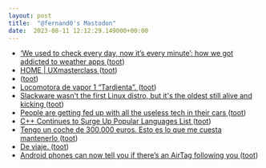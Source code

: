 ```yaml
---
layout: post
title:  "@fernand0's Mastodon"
date:  2023-08-11 12:12:29.149000+00:00
---
```

*  [‘We used to check every day, now it’s every minute’: how we got addicted to weather apps ](https://www.theguardian.com/us-news/2023/jul/17/weather-apps-addiction-climate-crisis-anxiet) ([toot](https://mastodon.social/@fernand0/110870917883521691))
*  [HOME \| UXmasterclass  ](https://www.uxmasterclass.com/) ([toot](https://mastodon.social/@fernand0/110870738579574654))
*  [ ](https://mastodon.social/@VictorMoral) ([toot](https://mastodon.social/@fernand0/110870733848247994))
*  [Locomotora de vapor 1 “Tardienta”. ](https://www.flickr.com/photos/fernand0/53095204433) ([toot](https://mastodon.social/@fernand0/110870545234421875))
*  [Slackware wasn't the first Linux distro, but it's the oldest still alive and kicking ](https://www.theregister.com/2023/07/20/slackware_turns_30) ([toot](https://mastodon.social/@fernand0/110870412965562097))
*  [People are getting fed up with all the useless tech in their cars ](https://www.theverge.com/23801545/car-infotainment-customer-satisifaction-survey-jd-powe) ([toot](https://mastodon.social/@fernand0/110870171095206010))
*  [C++ Continues to Surge Up Popular Languages List ](https://www.dice.com/career-advice/c-continues-to-surge-up-popular-languages-lis) ([toot](https://mastodon.social/@fernand0/110870068608686067))
*  [Tengo un coche de 300.000 euros. Esto es lo que me cuesta mantenerlo ](https://www.xataka.com/movilidad/tengo-coche-300-000-euros-esto-que-me-cuesta-mantenerl) ([toot](https://mastodon.social/@fernand0/110869725440275421))
*  [De viaje. ](https://avecesunafoto.wordpress.com/2023/08/10/de-viaje) ([toot](https://mastodon.social/@fernand0/110866530934369179))
*  [Android phones can now tell you if there’s an AirTag following you ](https://arstechnica.com/gadgets/2023/07/android-phones-can-now-tell-you-if-theres-an-airtag-following-you) ([toot](https://mastodon.social/@fernand0/110866504012184183))
